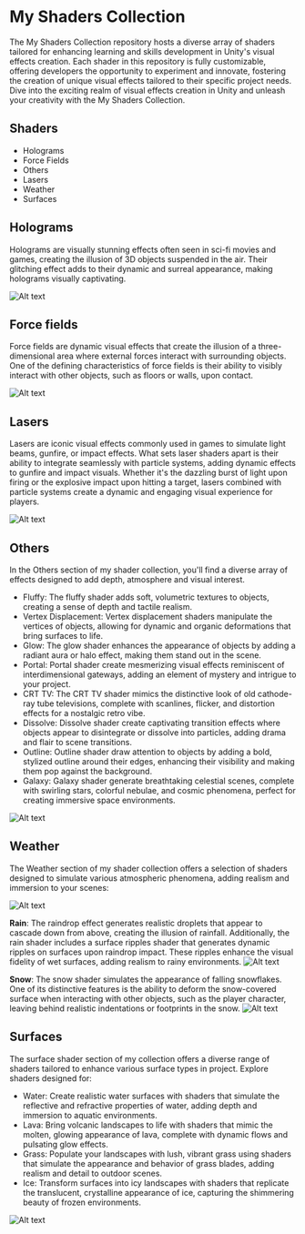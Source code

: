 
# My Shaders Collection

The My Shaders Collection repository hosts a diverse array of shaders tailored for enhancing learning and skills development in Unity's visual effects creation. Each shader in this repository is fully customizable, offering developers the opportunity to experiment and innovate, fostering the creation of unique visual effects tailored to their specific project needs. Dive into the exciting realm of visual effects creation in Unity and unleash your creativity with the My Shaders Collection.




## Shaders

- Holograms
- Force Fields
- Others
- Lasers
- Weather
- Surfaces


## Holograms

Holograms are visually stunning effects often seen in sci-fi movies and games, creating the illusion of 3D objects suspended in the air. Their glitching effect adds to their dynamic and surreal appearance, making holograms visually captivating.

![Alt text](pathhologram)

## Force fields

Force fields are dynamic visual effects that create the illusion of a three-dimensional area where external forces interact with surrounding objects. One of the defining characteristics of force fields is their ability to visibly interact with other objects, such as floors or walls, upon contact.

![Alt text](pathforcefields)

## Lasers

Lasers are iconic visual effects commonly used in games to simulate light beams, gunfire, or impact effects. What sets laser shaders apart is their ability to integrate seamlessly with particle systems, adding dynamic effects to gunfire and impact visuals. Whether it's the dazzling burst of light upon firing or the explosive impact upon hitting a target, lasers combined with particle systems create a dynamic and engaging visual experience for players.

![Alt text](pathlasers)

## Others

In the Others section of my shader collection, you'll find a diverse array of effects designed to add depth, atmosphere and visual interest.
- Fluffy: The fluffy shader adds soft, volumetric textures to objects, creating a sense of depth and tactile realism.
- Vertex Displacement: Vertex displacement shaders manipulate the vertices of objects, allowing for dynamic and organic deformations that bring surfaces to life.
- Glow: The glow shader enhances the appearance of objects by adding a radiant aura or halo effect, making them stand out in the scene.
- Portal: Portal shader create mesmerizing visual effects reminiscent of interdimensional gateways, adding an element of mystery and intrigue to your project.
- CRT TV: The CRT TV shader mimics the distinctive look of old cathode-ray tube televisions, complete with scanlines, flicker, and distortion effects for a nostalgic retro vibe.
- Dissolve: Dissolve shader create captivating transition effects where objects appear to disintegrate or dissolve into particles, adding drama and flair to scene transitions.
- Outline: Outline shader draw attention to objects by adding a bold, stylized outline around their edges, enhancing their visibility and making them pop against the background.
- Galaxy: Galaxy shader generate breathtaking celestial scenes, complete with swirling stars, colorful nebulae, and cosmic phenomena, perfect for creating immersive space environments.

![Alt text](pathothers)

## Weather

The Weather section of my shader collection offers a selection of shaders designed to simulate various atmospheric phenomena, adding realism and immersion to your scenes:

![Alt text](pathweather)

**Rain**: The raindrop effect generates realistic droplets that appear to cascade down from above, creating the illusion of rainfall. Additionally, the rain shader includes a surface ripples shader that generates dynamic ripples on surfaces upon raindrop impact. These ripples enhance the visual fidelity of wet surfaces, adding realism to rainy environments.
![Alt text](pathrain)

**Snow**: The snow shader simulates the appearance of falling snowflakes. One of its distinctive features is the ability to deform the snow-covered surface when interacting with other objects, such as the player character, leaving behind realistic indentations or footprints in the snow.
![Alt text](pathsnow)

## Surfaces

The surface shader section of my collection offers a diverse range of shaders tailored to enhance various surface types in project. Explore shaders designed for:

- Water: Create realistic water surfaces with shaders that simulate the reflective and refractive properties of water, adding depth and immersion to aquatic environments.
- Lava: Bring volcanic landscapes to life with shaders that mimic the molten, glowing appearance of lava, complete with dynamic flows and pulsating glow effects.
- Grass: Populate your landscapes with lush, vibrant grass using shaders that simulate the appearance and behavior of grass blades, adding realism and detail to outdoor scenes.
- Ice: Transform surfaces into icy landscapes with shaders that replicate the translucent, crystalline appearance of ice, capturing the shimmering beauty of frozen environments.

![Alt text](pathsurface)